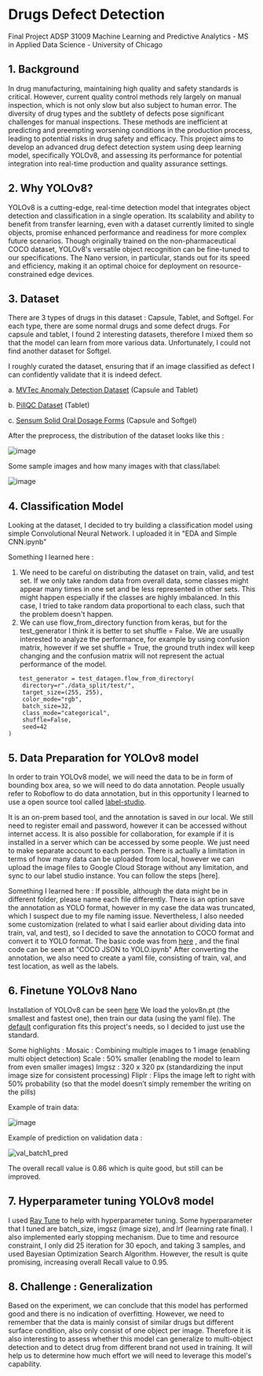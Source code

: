 # Drugs Defect Detection
Final Project ADSP 31009 Machine Learning and Predictive Analytics -  MS in Applied Data Science - University of Chicago



## 1. Background 

In drug manufacturing, maintaining high quality and safety standards is critical. However, current quality control methods rely largely on manual inspection, which is not only slow but also subject to human error.
The diversity of drug types and the subtlety of defects pose significant challenges for manual inspections. These methods are inefficient at predicting and preempting worsening conditions in the production process, leading to potential risks in drug safety and efficacy.
This project aims to develop an advanced drug defect detection system using deep learning model, specifically YOLOv8, and assessing its performance for potential integration into real-time production and quality assurance settings.

## 2. Why YOLOv8?

YOLOv8 is a cutting-edge, real-time detection model that integrates object detection and classification in a single operation. 
Its scalability and ability to benefit from transfer learning, even with a dataset currently limited to single objects, promise enhanced performance and readiness for more complex future scenarios. Though originally trained on the non-pharmaceutical COCO dataset, YOLOv8's versatile object recognition can be fine-tuned to our specifications. 
The Nano version, in particular, stands out for its speed and efficiency, making it an optimal choice for deployment on resource-constrained edge devices.

## 3. Dataset

There are 3 types of drugs in this dataset : Capsule, Tablet, and Softgel.
For each type, there are some normal drugs and some defect drugs.
For capsule and tablet, I found 2 interesting datasets, therefore I mixed them so that the model can learn from more various data. Unfortunately, I could not find another dataset for Softgel.

I roughly curated the dataset, ensuring that if an image classified as defect I can confidently validate that it is indeed defect. 

a. [MVTec Anomaly Detection Dataset](https://www.mvtec.com/company/research/datasets/mvtec-ad) (Capsule and Tablet)

b. [PillQC Dataset](https://github.com/matlab-deep-learning/pillQC) (Tablet)

c. [Sensum Solid Oral Dosage Forms](https://www.sensum.eu/sensumsodf-dataset/) (Capsule and Softgel)

After the preprocess, the distribution of the dataset looks like this :

![image](https://github.com/vinezhapanca/Drugs-Defect-Detection/assets/24844195/0bbbf4e9-9518-4cce-9a23-2dfab4815d93)

Some sample images and how many images with that class/label:

![image](https://github.com/vinezhapanca/Drugs-Defect-Detection/assets/24844195/9230ddbe-1ce5-428b-95df-a8a961e100aa)



## 4. Classification Model

Looking at the dataset, I decided to try building a classification model using simple Convolutional Neural Network. 
I uploaded it in "EDA and Simple CNN.ipynb"

Something I learned here :
1. We need to be careful on distributing the dataset on train, valid, and test set. If we only take random data from overall data, some classes might appear many times in one set and be less represented in other sets. This might happen especially if the classes are highly imbalanced. In this case, I tried to take random data proportional to each class, such that the problem doesn't happen.
2. We can use flow_from_directory function from keras, but for the test_generator I think it is better to set shuffle = False. We are usually interested to analyze the performance, for example by using confusion matrix, however if we set shuffle = True, the ground truth index will keep changing and the confusion matrix will not represent the actual performance of the model.   
```  
   test_generator = test_datagen.flow_from_directory(
    directory=r"./data_split/test/",
    target_size=(255, 255),
    color_mode="rgb",
    batch_size=32,
    class_mode="categorical",
    shuffle=False,
    seed=42
)
``` 

## 5. Data Preparation for YOLOv8 model

In order to train YOLOv8 model, we will need the data to be in form of bounding box area, so we will need to do data annotation.
People usually refer to Roboflow to do data annotation, but in this opportunity I learned to use a open source tool called [label-studio](https://github.com/HumanSignal/label-studio/). 

It is an on-prem based tool, and the annotation is saved in our local. We still need to register email and password, however it can be accessed without internet access. 
It is also possible for collaboration, for example if it is installed in a server which can be accessed by some people. We just need to make separate account to each person. 
There is actually a limitation in terms of how many data can be uploaded from local, however we can upload the image files to Google Cloud Storage without any limitation, and sync to our label studio instance. You can follow the steps [here]. 

Something I learned here :
If possible, although the data might be in different folder, please name each file differently. There is an option save the annotation as YOLO format, however in my case the data was truncated, which I suspect due to my file naming issue. Nevertheless, I also needed some customization (related to what I said earlier about dividing data into train, val, and test), so I decided to save the annotation to COCO format and convert it to YOLO format. 
The basic code was from [here](https://github.com/ultralytics/JSON2YOLO) , and the final code can be seen at "COCO JSON to YOLO.ipynb"
After converting the annotation, we also need to create a yaml file, consisting of train, val, and test location, as well as the labels.

## 6. Finetune YOLOv8 Nano

Installation of YOLOv8 can be seen [here](https://github.com/ultralytics/ultralytics)
We load the yolov8n.pt (the smallest and fastest one), then train our data (using the yaml file).
The [default](https://docs.ultralytics.com/usage/cfg/) configuration fits this project's needs, so I decided to just use the standard.

Some highlights :
Mosaic : Combining multiple images to 1 image (enabling multi object detection)
Scale : 50% smaller (enabling the model to learn from even smaller images)
Imgsz : 320 x 320 px (standardizing the input image size for consistent processing)
Fliplr : Flips the image left to right with 50% probability (so that the model doesn’t simply remember the writing on the pills)

Example of train data:

![image](https://github.com/vinezhapanca/Drugs-Defect-Detection/assets/24844195/34a4e831-2752-4135-86ea-18d89f5f62e2)


Example of prediction on validation data : 

![val_batch1_pred](https://github.com/vinezhapanca/Drugs-Defect-Detection/assets/24844195/4726fa16-b54b-4b49-bff6-a29deac39e2c)

The overall recall value is 0.86 which is quite good, but still can be improved.


## 7. Hyperparameter tuning YOLOv8 model

I used [Ray Tune](https://docs.ray.io/en/latest/tune/index.html) to help with hyperparameter tuning.
Some hyperparameter that I tuned are batch_size, imgsz (image size), and lrf (learning rate final). I also implemented early stopping mechanism. 
Due to time and resource constraint, I only did 25 iteration for 30 epoch, and taking 3 samples, and used Bayesian Optimization Search Algorithm.
However, the result is quite promising, increasing overall Recall value to 0.95.


## 8. Challenge : Generalization

Based on the experiment, we can conclude that this model has performed good and there is no indication of overfitting. However, we need to remember that the data is mainly consist of similar drugs but different surface condition, also only consist of one object per image. Therefore it is also interesting to assess whether this model can generalize to multi-object detection and to detect drug from different brand not used in training. It will help us to determine how much effort we will need to leverage this model's capability. 



